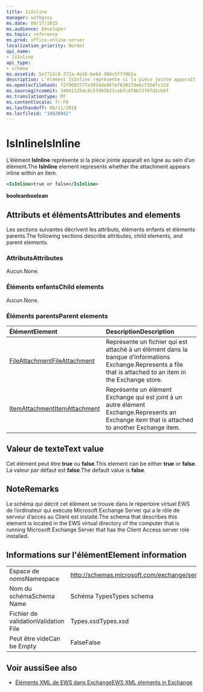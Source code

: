 ```yaml
---
title: IsInline
manager: sethgros
ms.date: 09/17/2015
ms.audience: Developer
ms.topic: reference
ms.prod: office-online-server
localization_priority: Normal
api_name:
- IsInline
api_type:
- schema
ms.assetid: 5e7712c8-372a-4a16-be64-360c5ff3961a
description: L’élément IsInline représente si la pièce jointe apparaît en ligne au sein d’un élément.
ms.openlocfilehash: f2f9093777a3914de067ef63827de6cf354fc12d
ms.sourcegitcommit: 34041125dc8c5f993b21cebfc4f8b72f0fd2cb6f
ms.translationtype: MT
ms.contentlocale: fr-FR
ms.lasthandoff: 06/11/2018
ms.locfileid: "19828042"
---
```

# <a name="isinline"></a><span data-ttu-id="52460-103">IsInline</span><span class="sxs-lookup"><span data-stu-id="52460-103">IsInline</span></span>

<span data-ttu-id="52460-104">L’élément **IsInline** représente si la pièce jointe apparaît en ligne au sein d’un élément.</span><span class="sxs-lookup"><span data-stu-id="52460-104">The **IsInline** element represents whether the attachment appears inline within an item.</span></span> 
  
```xml
<IsInline>true or false</IsInline>
```

 <span data-ttu-id="52460-105">**boolean**</span><span class="sxs-lookup"><span data-stu-id="52460-105">**boolean**</span></span>
## <a name="attributes-and-elements"></a><span data-ttu-id="52460-106">Attributs et éléments</span><span class="sxs-lookup"><span data-stu-id="52460-106">Attributes and elements</span></span>

<span data-ttu-id="52460-107">Les sections suivantes décrivent les attributs, éléments enfants et éléments parents.</span><span class="sxs-lookup"><span data-stu-id="52460-107">The following sections describe attributes, child elements, and parent elements.</span></span>
  
### <a name="attributes"></a><span data-ttu-id="52460-108">Attributs</span><span class="sxs-lookup"><span data-stu-id="52460-108">Attributes</span></span>

<span data-ttu-id="52460-109">Aucun.</span><span class="sxs-lookup"><span data-stu-id="52460-109">None.</span></span>
  
### <a name="child-elements"></a><span data-ttu-id="52460-110">Éléments enfants</span><span class="sxs-lookup"><span data-stu-id="52460-110">Child elements</span></span>

<span data-ttu-id="52460-111">Aucun.</span><span class="sxs-lookup"><span data-stu-id="52460-111">None.</span></span>
  
### <a name="parent-elements"></a><span data-ttu-id="52460-112">Éléments parents</span><span class="sxs-lookup"><span data-stu-id="52460-112">Parent elements</span></span>

|<span data-ttu-id="52460-113">**Élément**</span><span class="sxs-lookup"><span data-stu-id="52460-113">**Element**</span></span>|<span data-ttu-id="52460-114">**Description**</span><span class="sxs-lookup"><span data-stu-id="52460-114">**Description**</span></span>|
|:-----|:-----|
|[<span data-ttu-id="52460-115">FileAttachment</span><span class="sxs-lookup"><span data-stu-id="52460-115">FileAttachment</span></span>](fileattachment.md) <br/> |<span data-ttu-id="52460-116">Représente un fichier qui est attaché à un élément dans la banque d’informations Exchange.</span><span class="sxs-lookup"><span data-stu-id="52460-116">Represents a file that is attached to an item in the Exchange store.</span></span>  <br/> |
|[<span data-ttu-id="52460-117">ItemAttachment</span><span class="sxs-lookup"><span data-stu-id="52460-117">ItemAttachment</span></span>](itemattachment.md) <br/> |<span data-ttu-id="52460-118">Représente un élément Exchange qui est joint à un autre élément Exchange.</span><span class="sxs-lookup"><span data-stu-id="52460-118">Represents an Exchange item that is attached to another Exchange item.</span></span>  <br/> |
   
## <a name="text-value"></a><span data-ttu-id="52460-119">Valeur de texte</span><span class="sxs-lookup"><span data-stu-id="52460-119">Text value</span></span>

<span data-ttu-id="52460-120">Cet élément peut être **true** ou **false**.</span><span class="sxs-lookup"><span data-stu-id="52460-120">This element can be either **true** or **false**.</span></span> <span data-ttu-id="52460-121">La valeur par défaut est **false**.</span><span class="sxs-lookup"><span data-stu-id="52460-121">The default value is **false**.</span></span>
  
## <a name="remarks"></a><span data-ttu-id="52460-122">Note</span><span class="sxs-lookup"><span data-stu-id="52460-122">Remarks</span></span>

<span data-ttu-id="52460-123">Le schéma qui décrit cet élément se trouve dans le répertoire virtuel EWS de l’ordinateur qui exécute Microsoft Exchange Server qui a le rôle de serveur d’accès au Client est installé.</span><span class="sxs-lookup"><span data-stu-id="52460-123">The schema that describes this element is located in the EWS virtual directory of the computer that is running Microsoft Exchange Server that has the Client Access server role installed.</span></span>
  
## <a name="element-information"></a><span data-ttu-id="52460-124">Informations sur l'élément</span><span class="sxs-lookup"><span data-stu-id="52460-124">Element information</span></span>

|||
|:-----|:-----|
|<span data-ttu-id="52460-125">Espace de noms</span><span class="sxs-lookup"><span data-stu-id="52460-125">Namespace</span></span>  <br/> |http://schemas.microsoft.com/exchange/services/2006/types  <br/> |
|<span data-ttu-id="52460-126">Nom du schéma</span><span class="sxs-lookup"><span data-stu-id="52460-126">Schema Name</span></span>  <br/> |<span data-ttu-id="52460-127">Schéma Types</span><span class="sxs-lookup"><span data-stu-id="52460-127">Types schema</span></span>  <br/> |
|<span data-ttu-id="52460-128">Fichier de validation</span><span class="sxs-lookup"><span data-stu-id="52460-128">Validation File</span></span>  <br/> |<span data-ttu-id="52460-129">Types.xsd</span><span class="sxs-lookup"><span data-stu-id="52460-129">Types.xsd</span></span>  <br/> |
|<span data-ttu-id="52460-130">Peut être vide</span><span class="sxs-lookup"><span data-stu-id="52460-130">Can be Empty</span></span>  <br/> |<span data-ttu-id="52460-131">False</span><span class="sxs-lookup"><span data-stu-id="52460-131">False</span></span>  <br/> |
   
## <a name="see-also"></a><span data-ttu-id="52460-132">Voir aussi</span><span class="sxs-lookup"><span data-stu-id="52460-132">See also</span></span>



- [<span data-ttu-id="52460-133">Éléments XML de EWS dans Exchange</span><span class="sxs-lookup"><span data-stu-id="52460-133">EWS XML elements in Exchange</span></span>](ews-xml-elements-in-exchange.md)

